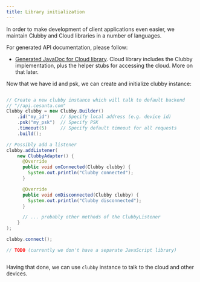 ```yaml
---
title: Library initialization
---
```


In order to make development of client applications even easier, we maintain
Clubby and Cloud libraries in a number of languages.

For generated API documentation, please follow:

- [Generated JavaDoc for Cloud library](/cloud_java/latest). Cloud library
  includes the Clubby implementation, plus the helper stubs for accessing the
  cloud. More on that later.

Now that we have id and psk, we can create and initialize clubby instance:

```cs_examples_begin
```

```java
// Create a new clubby instance which will talk to default backend
// "//api.cesanta.com"
Clubby clubby = new Clubby.Builder()
    .id("my_id")    // Specify local address (e.g. device id)
    .psk("my_psk")  // Specify PSK
    .timeout(5)     // Specify default timeout for all requests
    .build();

// Possibly add a listener
clubby.addListener(
    new ClubbyAdapter() {
      @Override
      public void onConnected(Clubby clubby) {
        System.out.println("Clubby connected");
      }

      @Override
      public void onDisconnected(Clubby clubby) {
        System.out.println("Clubby disconnected");
      }

      // ... probably other methods of the ClubbyListener
    }
);

clubby.connect();
```

```javascript
// TODO (currently we don't have a separate JavaScript library)
```

```cs_examples_end
```

Having that done, we can use `clubby` instance to talk to the cloud and other
devices.
